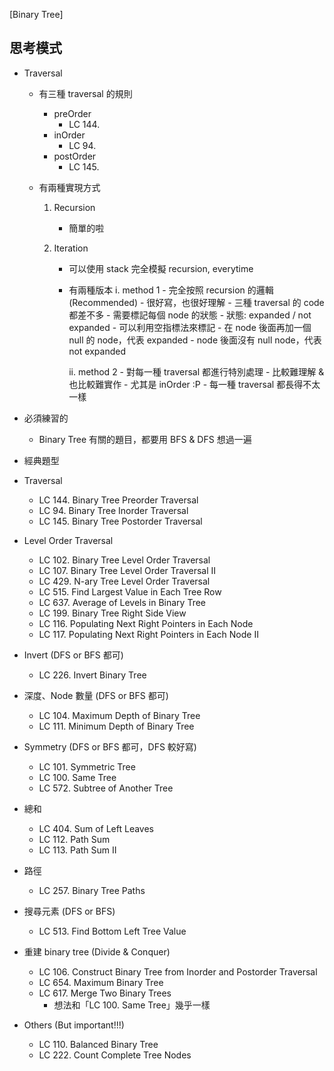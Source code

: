 [Binary Tree]

## 思考模式
- Traversal
    - 有三種 traversal 的規則
        - preOrder
            - LC 144.
        - inOrder
            - LC 94.
        - postOrder
            - LC 145.
    
    - 有兩種實現方式
        1. Recursion
            - 簡單的啦
               
        2. Iteration 
            - 可以使用 stack 完全模擬 recursion, everytime
            - 有兩種版本 
                i. method 1 
                    - 完全按照 recursion 的邏輯 (Recommended)
                    - 很好寫，也很好理解
                    - 三種 traversal 的 code 都差不多
                    - 需要標記每個 node 的狀態
                        - 狀態: expanded / not expanded
                        - 可以利用空指標法來標記
                            - 在 node 後面再加一個 null 的 node，代表 expanded
                            - node 後面沒有 null node，代表 not expanded

                ii. method 2
                    - 對每一種 traversal 都進行特別處理
                    - 比較難理解 & 也比較難實作
                        - 尤其是 inOrder :P
                    - 每一種 traversal 都長得不太一樣
     
- 必須練習的
    - Binary Tree 有關的題目，都要用 BFS & DFS 想過一遍

- 經典題型
- Traversal 
    - LC 144. Binary Tree Preorder Traversal
    - LC 94. Binary Tree Inorder Traversal
    - LC 145. Binary Tree Postorder Traversal

- Level Order Traversal
    - LC 102. Binary Tree Level Order Traversal
    - LC 107. Binary Tree Level Order Traversal II
    - LC 429. N-ary Tree Level Order Traversal
    - LC 515. Find Largest Value in Each Tree Row
    - LC 637. Average of Levels in Binary Tree
    - LC 199. Binary Tree Right Side View
    - LC 116. Populating Next Right Pointers in Each Node
    - LC 117. Populating Next Right Pointers in Each Node II
 
- Invert (DFS or BFS 都可)
    - LC 226. Invert Binary Tree

- 深度、Node 數量 (DFS or BFS 都可)
    - LC 104. Maximum Depth of Binary Tree
    - LC 111. Minimum Depth of Binary Tree
    
- Symmetry (DFS or BFS 都可，DFS 較好寫)
    - LC 101. Symmetric Tree
    - LC 100. Same Tree
    - LC 572. Subtree of Another Tree

- 總和
    - LC 404. Sum of Left Leaves
    - LC 112. Path Sum
    - LC 113. Path Sum II

- 路徑
    - LC 257. Binary Tree Paths

- 搜尋元素 (DFS or BFS)
    - LC 513. Find Bottom Left Tree Value
     
- 重建 binary tree (Divide & Conquer)
    - LC 106. Construct Binary Tree from Inorder and Postorder Traversal
    - LC 654. Maximum Binary Tree
    - LC 617. Merge Two Binary Trees
        - 想法和「LC 100. Same Tree」幾乎一樣

- Others (But important!!!)
    - LC 110. Balanced Binary Tree
    - LC 222. Count Complete Tree Nodes
